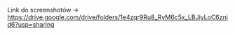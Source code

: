 Link do screenshotów -> https://drive.google.com/drive/folders/1e4zqr9Ru8_RyM6c5x_LBJiyLoC6znid6?usp=sharing
